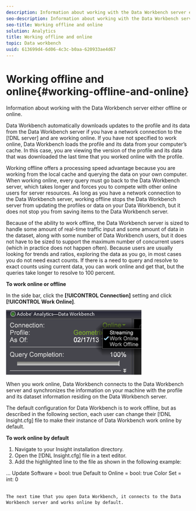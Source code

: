 ```yaml
---
description: Information about working with the Data Workbench server either offline or online.
seo-description: Information about working with the Data Workbench server either offline or online.
seo-title: Working offline and online
solution: Analytics
title: Working offline and online
topic: Data workbench
uuid: 613699d4-6d06-4c3c-b0aa-620933ae4d67
---
```


# Working offline and online{#working-offline-and-online}

Information about working with the Data Workbench server either offline or online.

Data Workbench automatically downloads updates to the profile and its data from the Data Workbench server if you have a network connection to the [!DNL server] and are working online. If you have not specified to work online, Data Workbench loads the profile and its data from your computer’s cache. In this case, you are viewing the version of the profile and its data that was downloaded the last time that you worked online with the profile.

Working offline offers a processing speed advantage because you are working from the local cache and querying the data on your own computer. When working online, every query must go back to the Data Workbench server, which takes longer and forces you to compete with other online users for server resources. As long as you have a network connection to the Data Workbench server, working offline stops the Data Workbench server from updating the profiles or data on your Data Workbench, but it does not stop you from saving items to the Data Workbench server.

Because of the ability to work offline, the Data Workbench server is sized to handle some amount of real-time traffic input and some amount of data in the dataset, along with some number of Data Workbench users, but it does not have to be sized to support the maximum number of concurrent users (which in practice does not happen often). Because users are usually looking for trends and ratios, exploring the data as you go, in most cases you do not need exact counts. If there is a need to query and resolve to exact counts using current data, you can work online and get that, but the queries take longer to resolve to 100 percent.

**To work online or offline**

In the side bar, click the **[!UICONTROL Connection]** setting and click **[!UICONTROL Work Online]**.

![](assets/sidebar_work_online.png)

When you work online, Data Workbench connects to the Data Workbench server and synchronizes the information on your machine with the profile and its dataset information residing on the Data Workbench server.

The default configuration for Data Workbench is to work offline, but as described in the following section, each user can change their [!DNL Insight.cfg] file to make their instance of Data Workbench work online by default.

**To work online by default**

1. Navigate to your Insight installation directory. 
1. Open the [!DNL Insight.cfg] file in a text editor. 
1. Add the highlighted line to the file as shown in the following example:

...
Update Software = bool: true
Default to Online = bool: true
Color Set = int: 0
```

The next time that you open Data Workbench, it connects to the Data Workbench server and works online by default. 
